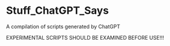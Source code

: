 # Stuff_ChatGPT_Says
 A compilation of scripts generated by ChatGPT
 
 EXPERIMENTAL SCRIPTS SHOULD BE EXAMINED BEFORE USE!!!
